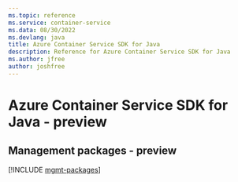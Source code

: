 ```yaml
---
ms.topic: reference
ms.service: container-service
ms.data: 08/30/2022
ms.devlang: java
title: Azure Container Service SDK for Java
description: Reference for Azure Container Service SDK for Java
ms.author: jfree
author: joshfree
---
```

# Azure Container Service SDK for Java - preview

## Management packages - preview
[!INCLUDE [mgmt-packages](container-service-mgmt-index.md)]